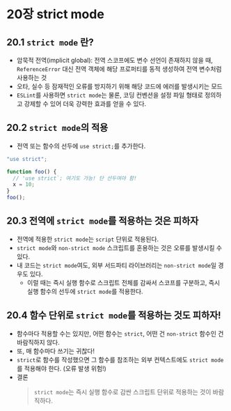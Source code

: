 # 20장 strict mode

## 20.1 `strict mode` 란?

- 암묵적 전역(implicit global): 전역 스코프에도 변수 선언이 존재하지 않을 때, `ReferenceError` 대신 전역 객체에 해당 프로퍼티를 동적 생성하여 전역 변수처럼 사용하는 것
- 오타, 실수 등 잠재적인 오류를 방지하기 위해 해당 코드에 에러를 발생시키는 모드
- `ESLint`를 사용하면 `strict mode`는 물론, 코딩 컨벤션을 설정 파일 형태로 정의하고 강제할 수 있어 더욱 강력한 효과를 얻을 수 있다.

## 20.2 `strict mode`의 적용

- 전역 또는 함수의 선두에 `use strict;`를 추가한다.

```javascript
"use strict";

function foo() {
  // 'use strict`; 여기도 가능! 단 선두여야 함!
  x = 10;
}
foo();
```

## 20.3 전역에 `strict mode`를 적용하는 것은 피하자

- 전역에 적용한 `strict mode`는 `script` 단위로 적용된다.
- `strict mode`와 `non-strict mode` 스크립트를 혼용하는 것은 오류를 발생시킬 수 있다.
- 내 코드는 `strict mode`여도, 외부 서드파티 라이브러리는 `non-strict mode`일 경우도 있다.
  - 이럴 때는 즉시 실행 함수로 스크립트 전체를 감싸서 스코프를 구분하고, 즉시 실행 함수의 선두에 `strict mode`를 적용한다.

## 20.4 함수 단위로 `strict mode`를 적용하는 것도 피하자!

- 함수마다 적용할 수는 있지만, 어떤 함수는 `strict`, 어떤 건 `non-strict` 함수인 건 바람직하지 않다.
- 또, 매 함수마다 쓰기는 귀찮다!
- `strict`로 함수를 작성했으면 그 함수를 참조하는 외부 컨텍스트에도 `strict mode`를 적용해야 한다. (오류 발생 위험!)
- 결론
  > `strict mode`는 즉시 실행 함수로 감싼 스크립트 단위로 적용하는 것이 바람직하다.
